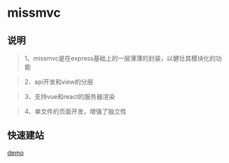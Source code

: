 # missmvc

## 说明

>1、missmvc是在express基础上的一层薄薄的封装，以健壮其模块化的功能

>2、api开发和view的分层

>3、支持vue和react的服务器渲染

>4、单文件的页面开发，增强了独立性

## 快速建站

[demo](https://github.com/missmvc-demo.git)
